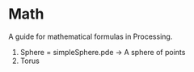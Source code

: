 # Math

A guide for mathematical formulas in Processing.

1. Sphere = simpleSphere.pde -> A sphere of points
2. Torus 
